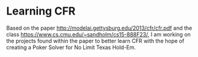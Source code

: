# Learning CFR
Based on the paper http://modelai.gettysburg.edu/2013/cfr/cfr.pdf and the class https://www.cs.cmu.edu/~sandholm/cs15-888F23/, I am working on the projects found within the paper to better learn CFR with the hope of creating a Poker Solver for No Limit Texas Hold-Em.
